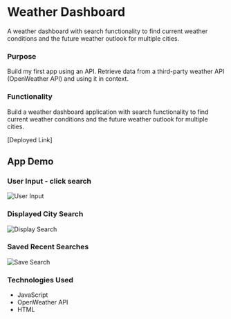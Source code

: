 # Weather Dashboard

A weather dashboard with search functionality to find current weather conditions and the future weather outlook for multiple cities.

### Purpose

Build my first app using an API. Retrieve data from a third-party weather API (OpenWeather API) and using it in context. 

### Functionality

Build a weather dashboard application with search functionality to find current weather conditions and the future weather outlook for multiple cities. 

[Deployed Link]  

## App Demo

### User Input - click search 
![User Input](images/SEARCH-weather.PNG)

### Displayed City Search 
![Display Search](images/DISPLAY-weather.PNG)

### Saved Recent Searches
![Save Search](images/SAVED-weather.PNG)

### Technologies Used 
- JavaScript
- OpenWeather API
- HTML

